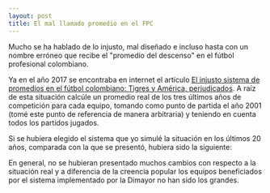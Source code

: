 ```yaml
---
layout: post
title: El mal llamado promedio en el FPC
---
```


Mucho se ha hablado de lo injusto, mal diseñado e incluso hasta con un nombre erróneo que recibe el "promedio del descenso" en el fútbol profesional colombiano.

Ya en el año 2017 se encontraba en internet el artículo [El injusto sistema de promedios en el fútbol colombiano: Tigres y América, perjudicados](https://www.publimetro.co/co/deportes/2017/08/14/como-es-el-sistema-de-descenso-en-el-futbol-colombiano.html). A raíz de esta situación calcúle un promedio real de los tres últimos años de competición para cada equipo, tomando como punto de partida el año 2001 (tomé este punto de referencia de manera arbitraria) y teniendo en cuenta todos los partidos jugados.

Si se hubiera elegido el sistema que yo simulé la situación en los últimos 20 años, comparada con la que se presentó, hubiera sido la siguiente: 

En general, no se hubieran presentado muchos cambios con respecto a la situación real y a diferencia de la creencia popular los equipos beneficiados por el sistema implementado por la Dimayor no han sido los grandes.